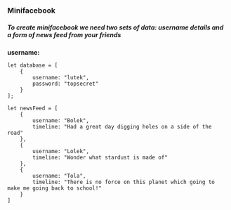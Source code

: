 ### Minifacebook

##### To create minifacebook we need two sets of data: username details and a form of news feed from your friends

__username:__ 
````
let database = [
    {
        username: "lutek",
        password: "topsecret"
    }
];

let newsFeed = [
    {
        username: "Bolek",
        timeline: "Had a great day digging holes on a side of the road"
    },
    {
        username: "Lolek",
        timeline: "Wonder what stardust is made of"
    },
    {
        username: "Tola",
        timeline: "There is no force on this planet which going to make me going back to school!"
    }
]